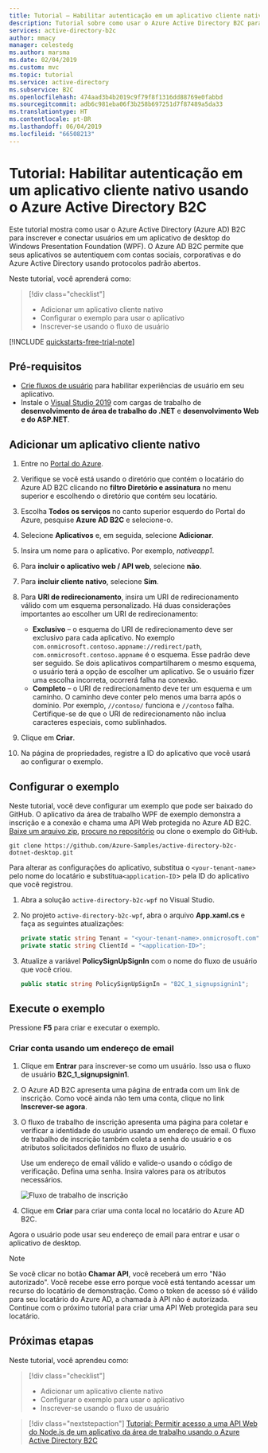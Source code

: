 ```yaml
---
title: Tutorial – Habilitar autenticação em um aplicativo cliente nativo – Azure Active Directory B2C | Microsoft Docs
description: Tutorial sobre como usar o Azure Active Directory B2C para fornecer o logon do usuário para um aplicativo da área de trabalho .NET.
services: active-directory-b2c
author: mmacy
manager: celestedg
ms.author: marsma
ms.date: 02/04/2019
ms.custom: mvc
ms.topic: tutorial
ms.service: active-directory
ms.subservice: B2C
ms.openlocfilehash: 474aad3b4b2019c9f79f8f1316dd88769e0fabbd
ms.sourcegitcommit: adb6c981eba06f3b258b697251d7f87489a5da33
ms.translationtype: HT
ms.contentlocale: pt-BR
ms.lasthandoff: 06/04/2019
ms.locfileid: "66508213"
---
```

# <a name="tutorial-enable-authentication-in-a-native-client-application-using-azure-active-directory-b2c"></a>Tutorial: Habilitar autenticação em um aplicativo cliente nativo usando o Azure Active Directory B2C

Este tutorial mostra como usar o Azure Active Directory (Azure AD) B2C para inscrever e conectar usuários em um aplicativo de desktop do Windows Presentation Foundation (WPF). O Azure AD B2C permite que seus aplicativos se autentiquem com contas sociais, corporativas e do Azure Active Directory usando protocolos padrão abertos.

Neste tutorial, você aprenderá como:

> [!div class="checklist"]
> * Adicionar um aplicativo cliente nativo
> * Configurar o exemplo para usar o aplicativo
> * Inscrever-se usando o fluxo de usuário

[!INCLUDE [quickstarts-free-trial-note](../../includes/quickstarts-free-trial-note.md)]

## <a name="prerequisites"></a>Pré-requisitos

- [Crie fluxos de usuário](tutorial-create-user-flows.md) para habilitar experiências de usuário em seu aplicativo. 
- Instale o [Visual Studio 2019](https://www.visualstudio.com/downloads/) com cargas de trabalho de **desenvolvimento de área de trabalho do .NET** e **desenvolvimento Web e do ASP.NET**.

## <a name="add-the-native-client-application"></a>Adicionar um aplicativo cliente nativo

1. Entre no [Portal do Azure](https://portal.azure.com).
2. Verifique se você está usando o diretório que contém o locatário do Azure AD B2C clicando no **filtro Diretório e assinatura** no menu superior e escolhendo o diretório que contém seu locatário.
3. Escolha **Todos os serviços** no canto superior esquerdo do Portal do Azure, pesquise **Azure AD B2C** e selecione-o.
4. Selecione **Aplicativos** e, em seguida, selecione **Adicionar**.
5. Insira um nome para o aplicativo. Por exemplo, *nativeapp1*.
6. Para **incluir o aplicativo web / API web**, selecione **não**.
7. Para **incluir cliente nativo**, selecione **Sim**.
8. Para **URI de redirecionamento**, insira um URI de redirecionamento válido com um esquema personalizado. Há duas considerações importantes ao escolher um URI de redirecionamento:

    - **Exclusivo** – o esquema do URI de redirecionamento deve ser exclusivo para cada aplicativo. No exemplo `com.onmicrosoft.contoso.appname://redirect/path`, `com.onmicrosoft.contoso.appname` é o esquema. Esse padrão deve ser seguido. Se dois aplicativos compartilharem o mesmo esquema, o usuário terá a opção de escolher um aplicativo. Se o usuário fizer uma escolha incorreta, ocorrerá falha na conexão.
    - **Completo** – o URI de redirecionamento deve ter um esquema e um caminho. O caminho deve conter pelo menos uma barra após o domínio. Por exemplo, `//contoso/` funciona e `//contoso` falha. Certifique-se de que o URI de redirecionamento não inclua caracteres especiais, como sublinhados.

9. Clique em **Criar**.
10. Na página de propriedades, registre a ID do aplicativo que você usará ao configurar o exemplo.

## <a name="configure-the-sample"></a>Configurar o exemplo

Neste tutorial, você deve configurar um exemplo que pode ser baixado do GitHub. O aplicativo da área de trabalho WPF de exemplo demonstra a inscrição e a conexão e chama uma API Web protegida no Azure AD B2C. [Baixe um arquivo zip](https://github.com/Azure-Samples/active-directory-b2c-dotnet-desktop/archive/master.zip), [procure no repositório](https://github.com/Azure-Samples/active-directory-b2c-dotnet-desktop) ou clone o exemplo do GitHub.

```
git clone https://github.com/Azure-Samples/active-directory-b2c-dotnet-desktop.git
```

Para alterar as configurações do aplicativo, substitua o `<your-tenant-name>` pelo nome do locatário e substitua`<application-ID`> pela ID do aplicativo que você registrou.

1. Abra a solução `active-directory-b2c-wpf` no Visual Studio.
2. No projeto `active-directory-b2c-wpf`, abra o arquivo **App.xaml.cs** e faça as seguintes atualizações:

    ```C#
    private static string Tenant = "<your-tenant-name>.onmicrosoft.com";
    private static string ClientId = "<application-ID>";
    ```

3. Atualize a variável **PolicySignUpSignIn** com o nome do fluxo de usuário que você criou.

    ```C#
    public static string PolicySignUpSignIn = "B2C_1_signupsignin1";
    ```

## <a name="run-the-sample"></a>Execute o exemplo

Pressione **F5** para criar e executar o exemplo.

### <a name="sign-up-using-an-email-address"></a>Criar conta usando um endereço de email

1. Clique em **Entrar** para inscrever-se como um usuário. Isso usa o fluxo de usuário **B2C_1_signupsignin1**.
2. O Azure AD B2C apresenta uma página de entrada com um link de inscrição. Como você ainda não tem uma conta, clique no link **Inscrever-se agora**. 
3. O fluxo de trabalho de inscrição apresenta uma página para coletar e verificar a identidade do usuário usando um endereço de email. O fluxo de trabalho de inscrição também coleta a senha do usuário e os atributos solicitados definidos no fluxo de usuário.

    Use um endereço de email válido e valide-o usando o código de verificação. Defina uma senha. Insira valores para os atributos necessários. 

    ![Fluxo de trabalho de inscrição](media/active-directory-b2c-tutorials-desktop-app/sign-up-workflow.png)

4. Clique em **Criar** para criar uma conta local no locatário do Azure AD B2C.

Agora o usuário pode usar seu endereço de email para entrar e usar o aplicativo de desktop.

> [!NOTE]
> Se você clicar no botão **Chamar API**, você receberá um erro "Não autorizado". Você recebe esse erro porque você está tentando acessar um recurso do locatário de demonstração. Como o token de acesso só é válido para seu locatário do Azure AD, a chamada à API não é autorizada. Continue com o próximo tutorial para criar uma API Web protegida para seu locatário.

## <a name="next-steps"></a>Próximas etapas

Neste tutorial, você aprendeu como:

> [!div class="checklist"]
> * Adicionar um aplicativo cliente nativo
> * Configurar o exemplo para usar o aplicativo
> * Inscrever-se usando o fluxo de usuário

> [!div class="nextstepaction"]
> [Tutorial: Permitir acesso a uma API Web do Node.js de um aplicativo da área de trabalho usando o Azure Active Directory B2C](active-directory-b2c-tutorials-spa-webapi.md)
